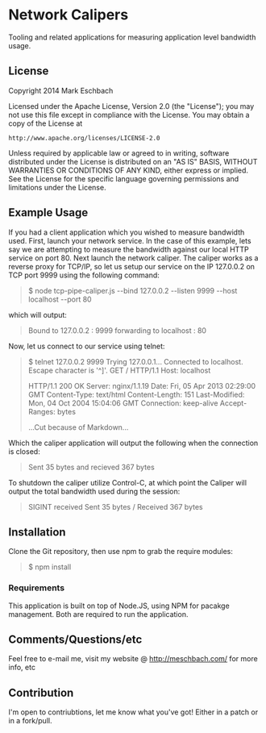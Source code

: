 # Network Calipers

Tooling and related applications for measuring application level bandwidth usage.

## License

Copyright 2014 Mark Eschbach

Licensed under the Apache License, Version 2.0 (the "License");
you may not use this file except in compliance with the License.
You may obtain a copy of the License at

    http://www.apache.org/licenses/LICENSE-2.0

Unless required by applicable law or agreed to in writing, software
distributed under the License is distributed on an "AS IS" BASIS,
WITHOUT WARRANTIES OR CONDITIONS OF ANY KIND, either express or implied.
See the License for the specific language governing permissions and
limitations under the License.

## Example Usage

If you had a client application which you wished to measure bandwidth used.  First, launch your network service.  In the case of this example, lets say we are attempting to measure the bandwidth against our local HTTP service on port 80.  Next launch the network caliper.  The caliper works as a reverse proxy for TCP/IP, so let us setup our service on the IP 127.0.0.2 on TCP port 9999 using the following command:

>$ node tcp-pipe-caliper.js --bind 127.0.0.2 --listen 9999 --host localhost --port 80

which will output:

>Bound to  127.0.0.2 : 9999  forwarding to  localhost : 80


Now, let us connect to our service using telnet:
>$ telnet 127.0.0.2 9999
>Trying 127.0.0.1...
>Connected to localhost.
>Escape character is '^]'.
>GET / HTTP/1.1
>Host: localhost
>
>HTTP/1.1 200 OK
>Server: nginx/1.1.19
>Date: Fri, 05 Apr 2013 02:29:00 GMT
>Content-Type: text/html
>Content-Length: 151
>Last-Modified: Mon, 04 Oct 2004 15:04:06 GMT
>Connection: keep-alive
>Accept-Ranges: bytes
>
>...Cut because of Markdown...

Which the caliper application will output the following when the connection is closed:
>Sent  35  bytes and recieved  367  bytes

To shutdown the caliper utilize Control-C, at which point the Caliper will output the total bandwidth used during the session:
>SIGINT received
>Sent 35 bytes / Received 367 bytes

## Installation

Clone the Git repository, then use npm to grab the require modules:
>$ npm install

### Requirements

This application is built on top of Node.JS, using NPM for pacakge management.  Both are required to run the application.

## Comments/Questions/etc

Feel free to e-mail me, visit my website @ http://meschbach.com/ for more info, etc 

## Contribution

I'm open to contriubtions, let me know what you've got!  Either in a patch or in a fork/pull.

